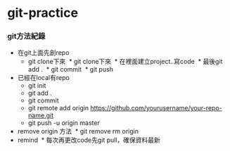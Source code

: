 # git-practice

### git方法紀錄 ###
* 在git上面先創repo
  * git clone下來
  * git clone下來
  * 在裡面建立project..寫code
  * 最後git add .
  * git commit 
  * git push<br>
* 已經在local有repo
  * git init
  * git add .
  * git commit
  * git remote add origin https://github.com/yourusername/your-repo-name.git
  * git push -u origin master
* remove origin 方法
  * git remove rm origin
* remind
  * 每次再更改code先git pull，確保資料最新
  

  
